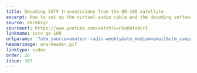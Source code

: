 ```yaml
---
title: Decoding SSTV transmissions from the QO-100 satellite
excerpt: How to set up the virtual audio cable and the decoding software.
source: dereksgc
sourceurl: https://www.youtube.com/watch?v=nSoO4tx6crI
linkname: sstv-qo-100
urlparams: '?utm_source=amateur-radio-weekly&utm_medium=email&utm_campaign=newsletter'
headerimage: arw-header.gif
linktype: video
order: 20
issue: 387
---
```

